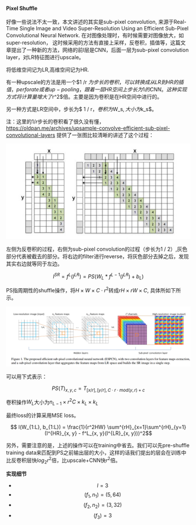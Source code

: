 #### Pixel Shuffle

好像一些说法不太一致，本文讲述的其实是sub-pixel convolution, 来源于Real-Time Single Image and Video Super-Resolution Using an Efficient Sub-Pixel Convolutional Neural Network. 在对图像处理时，有时候需要对图像放大，如super-resolution， 这时候采用的方法有直接上采样，反卷积，插值等，这篇文章提出了一种新的方法，网络的前l层是CNN，后面一层为sub-pixel convolution layer，对LR特征图进行upscale。

将低维空间记为LR,高维空间记为HR.

有一种upscale的方法是用一个$1 /r $为步长的卷积，可以转换成从LR到HR的插值，perforate或者up-pooling，跟着一层HR空间上步长为1的CNN。这种实现方式将计算量增大了$r^2$倍。主要是因为卷积是在HR空间中进行的。


另一种方式是LR空间中，步长为$ 1 / r$，卷积为$W_s$, 大小为$k_s$。


注：这里的$1 / r$步长的卷积看了很久没有懂， https://oldpan.me/archives/upsample-convolve-efficient-sub-pixel-convolutional-layers 提供了一张图比较清晰的讲述了这个过程：

![](/papers/images/2.png)

左侧为反卷积的过程，右侧为sub-pixel convolution的过程（步长为1 / 2）,灰色部分代表被截去的部分。将右边的filter进行reverse，将灰色部分去掉之后，发现其实右边就等同于左边。


$$I^{SR} = f^L(I^{LR}) = PS(W_L * f^{L-1}(I^{LR}) + b_L)$$

PS指周期性的shuffle操作，将$H \times W \times C \cdot r^2$转成$rH \times rW \times C$, 具体所如下所示。

![](/papers/images/1.png)

可以用下式表示：

$$PS(T)_{x, y, c} = T _{[x /r ], [y/ r], C \cdot r \cdot mod(y, r) + c}$$

卷积操作$W_L$大小为$n_{L-1} \times r^2C \times k_L \times k_L$

最终loss的计算采用MSE loss。

$$ l(W_{1:L}, b_{1:L}) = \frac{1}{r^2HW} \sum^{rH}_{x=1}\sum^{rH}_{y=1}(I^{HR}_{x, y} - f^L_{x, y}(I^{LR}_{x, y}))^2$$

另外，需要注意的是，上述的操作可以在training中省去。我们可以先pre-shuffle training data来匹配到PS之前输出层的大小，这样的话我们提出的层会在训练中比反卷积层快$log_2r^2$倍，比upscale+CNN快$r^2$倍。

**实现细节**

- $$ l=3 $$
- $$(f_1, n_1) = (5, 64)$$
- $$(f_2, n_2) = (3, 32)$$
- $$(f_3) = 3$$

